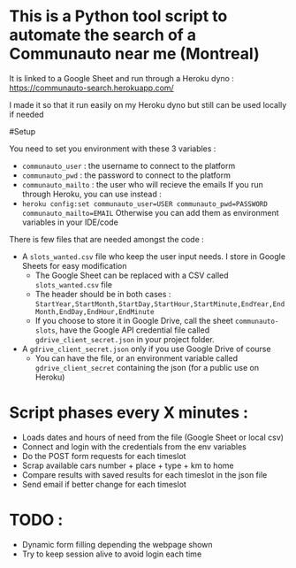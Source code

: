 # This is a Python tool script to automate the search of a Communauto near me (Montreal)

It is linked to a Google Sheet and run through a Heroku dyno : https://communauto-search.herokuapp.com/

I made it so that it run easily on my Heroku dyno but still can be used locally if needed

#Setup 

You need to set you environment with these 3 variables :
- <code>communauto_user</code> : the username to connect to the platform
- <code>communauto_pwd</code> : the password to connect to the platform
- <code>communauto_mailto</code> : the user who will recieve the emails
If you run through Heroku, you can use instead : 
- <code>heroku config:set communauto_user=USER communauto_pwd=PASSWORD communauto_mailto=EMAIL</code>
Otherwise you can add them as environment variables in your IDE/code


There is few files that are needed amongst the code :
- A <code>slots_wanted.csv</code> file who keep the user input needs. I store in Google Sheets for easy modification
    - The Google Sheet can be replaced with a CSV called <code>slots_wanted.csv</code> file
    - The header should be in both cases : <code>StartYear,StartMonth,StartDay,StartHour,StartMinute,EndYear,EndMonth,EndDay,EndHour,EndMinute</code>
    - If you choose to store it in Google Drive, call the sheet <code>communauto-slots</code>, have the Google API credential file called <code>gdrive_client_secret.json</code> in your project folder.
- A <code>gdrive_client_secret.json</code> only if you use Google Drive of course
    - You can have the file, or an environment variable called <code>gdrive_client_secret</code> containing the json (for a public use on Heroku)

# Script phases every X minutes : 
- Loads dates and hours of need from the file (Google Sheet or local csv)
- Connect and login with the credentials from the env variables
- Do the POST form requests for each timeslot
- Scrap available cars number + place + type + km to home
- Compare results with saved results for each timeslot in the json file
- Send email if better change for each timeslot

# TODO : 
- Dynamic form filling depending the webpage shown
- Try to keep session alive to avoid login each time


